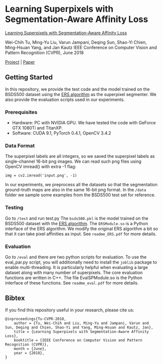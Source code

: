 # Learning Superpixels with Segmentation-Aware Affinity Loss
[Learning Superpixels with Segmentation-Aware Affinity Loss](https://sites.google.com/site/wctu1009/cvpr18_superpixel) 

Wei-Chih Tu, Ming-Yu Liu, Varun Jampani, Deqing Sun, Shao-Yi Chien, Ming-Hsuan Yang, and Jan Kautz
IEEE Conference on Computer Vision and Pattern Recognition (CVPR), June 2018

[Project](https://sites.google.com/site/wctu1009/cvpr18_superpixel) | [Paper](http://openaccess.thecvf.com/content_cvpr_2018/html/Tu_Learning_Superpixels_With_CVPR_2018_paper.html)

## Getting Started
In this repository, we provide the test code and the model trained on the BSDS500 dataset using the [ERS algorithm](https://github.com/mingyuliutw/EntropyRateSuperpixel) as the superpixel segmenter. We also provide the evaluation scripts used in our experiments.

### Prerequisites
* Hardware: PC with NVIDIA GPU. We have tested the code with GeForce GTX 1080Ti and TitanXP.
* Software: CUDA 9.1, PyTorch 0.4.1, OpenCV 3.4.2

### Data Format
The superpixel labels are all integers, so we saved the superpixel labels as single-channel 16-bit png images.
We can read such png files using OpenCV imread() with extra -1 flag:
```
img = cv2.imread('input.png', -1)
```
In our experiments, we preprocess all the datasets so that the segmentation ground-truth maps are also in the same 16-bit png format.
In the ```/data``` folder we sample some examples from the BSDS500 test set for reference.

### Testing
Go to ```/test``` and run test.py
The ```bsds500.pkl``` is the model trained on the BSDS500 dataset with the [ERS algorithm](https://github.com/mingyuliutw/EntropyRateSuperpixel).
The ```ERSModule.so``` is a Python interface of the ERS algorithm.
We modify the original ERS algorithm a bit so that it can take pixel affinities as input. See ```readme_ERS.pdf``` for more details.

### Evaluation
Go to ```/eval``` and there are two python scripts for evaluation. 
To use the eval_par.py script, you will additionally need to install the ```joblib``` package to enable multi-threading.
It is particularly helpful when evaluating a large dataset along with many number of superpixels.
The core evaluation functions are written in C++. The file EvalSPModule.so is the Python interface of these functions.
See ```readme_eval.pdf``` for more details.

## Bibtex
If you find this repository useful in your research, please cite us:
```
@inproceedings{Tu-CVPR-2018,
    author = {Tu, Wei-Chih and Liu, Ming-Yu and Jampani, Varun and Sun, Deqing and Chien, Shao-Yi and Yang, Ming-Hsuan and Kautz, Jan},
    title = {Learning Superpixels with Segmentation-Aware Affinity Loss},
    booktitle = {IEEE Conference on Computer Vision and Pattern Recognition (CVPR)},
    month = {June},
    year = {2018},
}
```

